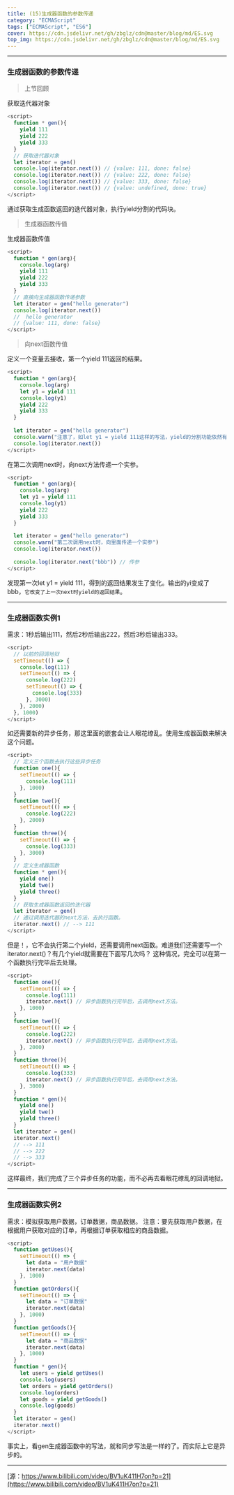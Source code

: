 ```yaml
---
title: (15)生成器函数的参数传递
category: "ECMAScript"
tags: ["ECMAScript", "ES6"]
cover: https://cdn.jsdelivr.net/gh/zbglz/cdn@master/blog/md/ES.svg
top_img: https://cdn.jsdelivr.net/gh/zbglz/cdn@master/blog/md/ES.svg
---
```


***

### 生成器函数的参数传递


> 上节回顾

获取迭代器对象


```js es
<script>
  function * gen(){
    yield 111
    yield 222
    yield 333
  }
  // 获取迭代器对象
  let iterator = gen()
  console.log(iterator.next()) // {value: 111, done: false}
  console.log(iterator.next()) // {value: 222, done: false}
  console.log(iterator.next()) // {value: 333, done: false}
  console.log(iterator.next()) // {value: undefined, done: true}
</script>
```


通过获取生成函数返回的迭代器对象，执行yield分割的代码块。

> 生成器函数传值

生成器函数传值


```js es
<script>
  function * gen(arg){
    console.log(arg)
    yield 111
    yield 222
    yield 333
  }
  // 直接向生成器函数传递参数
  let iterator = gen("hello generator") 
  console.log(iterator.next()) 
  //  hello generator
  // {value: 111, done: false}
</script>
```


> 向next函数传值

定义一个变量去接收，第一个yield 111返回的结果。


```js es
<script>
  function * gen(arg){
    console.log(arg)
    let y1 = yield 111
    console.log(y1)
    yield 222
    yield 333
  }
  
  let iterator = gen("hello generator")
  console.warn("注意了，如let y1 = yield 111这样的写法，yield的分割功能依然有效。第一次调用next方法，也并不会执行console.log(y1)")
  console.log(iterator.next()) 
</script>
```


在第二次调用next时，向next方法传递一个实参。


```js es
<script>
  function * gen(arg){
    console.log(arg)
    let y1 = yield 111
    console.log(y1)
    yield 222
    yield 333
  }
  
  let iterator = gen("hello generator")
  console.warn("第二次调用next时，向里面传递一个实参")
  console.log(iterator.next()) 
  
  console.log(iterator.next("bbb")) // 传参
</script>
```


发现第一次let y1 = yield 111，得到的返回结果发生了变化。输出的yi变成了bbb，`它改变了上一次next时yield的返回结果`。

***

### 生成器函数实例1

需求：1秒后输出111，然后2秒后输出222，然后3秒后输出333。


```js es
<script>
  // 以前的回调地狱
  setTimeout(() => {
    console.log(111)
    setTimeout(() => {
      console.log(222)
      setTimeout(() => {
        console.log(333)
      }, 3000)
    }, 2000)
  }, 1000)
</script>
```


如还需要新的异步任务，那这里面的嵌套会让人眼花缭乱。使用生成器函数来解决这个问题。


```js es
<script>
  // 定义三个函数去执行这些异步任务
  function one(){
    setTimeout(() => {
      console.log(111)
    }, 1000)
  }
  function twe(){
    setTimeout(() => {
      console.log(222)
    }, 2000)
  }
  function three(){
    setTimeout(() => {
      console.log(333)
    }, 3000)
  }
  // 定义生成器函数
  function * gen(){
    yield one()
    yield twe()
    yield three()
  }
  // 获取生成器函数返回的迭代器
  let iterator = gen()
  // 通过调用迭代器的next方法，去执行函数。
  iterator.next() // --> 111
</script>
```


但是！，它不会执行第二个yield，还需要调用next函数。难道我们还需要写一个iterator.next()？有几个yield就需要在下面写几次吗？
这种情况，完全可以在第一个函数执行完毕后去处理。


```js es
<script>
  function one(){
    setTimeout(() => {
      console.log(111)
      iterator.next() // 异步函数执行完毕后，去调用next方法。
    }, 1000)
  }
  function twe(){
    setTimeout(() => {
      console.log(222)
      iterator.next() // 异步函数执行完毕后，去调用next方法。
    }, 2000)
  }
  function three(){
    setTimeout(() => {
      console.log(333)
      iterator.next() // 异步函数执行完毕后，去调用next方法。
    }, 3000)
  }
  function * gen(){
    yield one()
    yield twe()
    yield three()
  }
  let iterator = gen()
  iterator.next() 
  // --> 111
  // --> 222
  // --> 333
</script>
```


这样最终，我们完成了三个异步任务的功能，而不必再去看眼花缭乱的回调地狱。

***

### 生成器函数实例2

需求：模拟获取用户数据，订单数据，商品数据。
注意：要先获取用户数据，在根据用户获取对应的订单，再根据订单获取相应的商品数据。


```js es
<script>
  function getUses(){
    setTimeout(() => {
      let data = "用户数据"
      iterator.next(data)
    }, 1000)
  }
  function getOrders(){
    setTimeout(() => {
      let data = "订单数据"
      iterator.next(data)
    }, 1000)
  }
  function getGoods(){
    setTimeout(() => {
      let data = "商品数据"
      iterator.next(data)
    }, 1000)
  }
  function * gen(){
    let users = yield getUses()
    console.log(users)
    let orders = yield getOrders()
    console.log(orders)
    let goods = yield getGoods()
    console.log(goods)
  }
  let iterator = gen()
  iterator.next() 
</script>
```


事实上，看gen生成器函数中的写法，就和同步写法是一样的了。而实际上它是异步的。

***

[源：https://www.bilibili.com/video/BV1uK411H7on?p=21](https://www.bilibili.com/video/BV1uK411H7on?p=21)